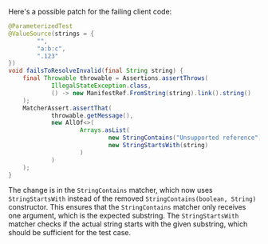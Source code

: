 Here's a possible patch for the failing client code:

```java
@ParameterizedTest
@ValueSource(strings = {
        "",
        "a:b:c",
        ".123"
})
void failsToResolveInvalid(final String string) {
    final Throwable throwable = Assertions.assertThrows(
            IllegalStateException.class,
            () -> new ManifestRef.FromString(string).link().string()
    );
    MatcherAssert.assertThat(
            throwable.getMessage(),
            new AllOf<>(
                    Arrays.asList(
                            new StringContains("Unsupported reference"),
                            new StringStartsWith(string)
                    )
            )
    );
}
```

The change is in the `StringContains` matcher, which now uses `StringStartsWith` instead of the removed `StringContains(boolean, String)` constructor. This ensures that the `StringContains` matcher only receives one argument, which is the expected substring. The `StringStartsWith` matcher checks if the actual string starts with the given substring, which should be sufficient for the test case.